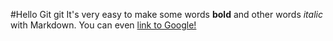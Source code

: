 #Hello Git git
It's very easy to make some words **bold** and other words *italic* with Markdown. You can even [link to Google!](http://google.com)
